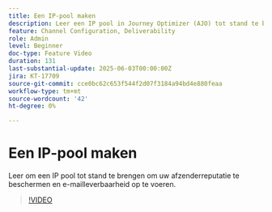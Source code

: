 ```yaml
---
title: Een IP-pool maken
description: Leer een IP pool in Journey Optimizer (AJO) tot stand te brengen om uw afzenderreputatie te beschermen en e-mailleverbaarheid te bevorderen.
feature: Channel Configuration, Deliverability
role: Admin
level: Beginner
doc-type: Feature Video
duration: 131
last-substantial-update: 2025-06-03T00:00:00Z
jira: KT-17709
source-git-commit: cce0bc62c653f544f2d07f3184a94bd4e880feaa
workflow-type: tm+mt
source-wordcount: '42'
ht-degree: 0%

---
```



# Een IP-pool maken

Leer om een IP pool tot stand te brengen om uw afzenderreputatie te beschermen en e-mailleverbaarheid op te voeren.

>[!VIDEO](https://video.tv.adobe.com/v/3463145/?learn=on&enablevpops)
